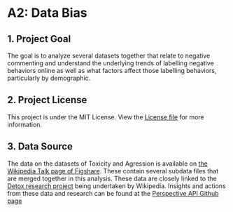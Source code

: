 # A2: Data Bias 

## 1. Project Goal 
The goal is to analyze several datasets together that relate to negative commenting and understand the underlying trends of labelling negative behaviors online as well as what factors
affect those labelling behaviors, particularly by demographic.

## 2. Project License 
This project is under the MIT License. View the [License file](LICENSE) for more information.

## 3. Data Source 
The data on the datasets of Toxicity and Agression is available on [the Wikipedia Talk page of Figshare](https://figshare.com/projects/Wikipedia_Talk/16731). These contain several subdata files that are merged together in this analysis. These data are closely linked to the [Detox research project](https://meta.wikimedia.org/wiki/Research:Detox) being undertaken by Wikipedia. Insights and actions from these data and research can be found at the [Perspective API Github page](https://github.com/conversationai/perspectiveapi)

